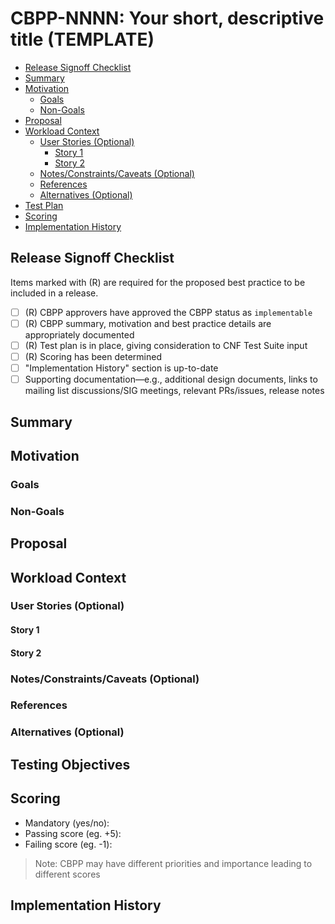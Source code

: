 # **CBPP-NNNN: Your short, descriptive title (TEMPLATE)**

- [Release Signoff Checklist](#release-signoff-checklist)
- [Summary](#summary)
- [Motivation](#motivation)
  - [Goals](#goals)
  - [Non-Goals](#non-goals)
- [Proposal](#proposal)
- [Workload Context](#workload-context)
  - [User Stories (Optional)](#user-stories-optional)
    - [Story 1](#story-1)
    - [Story 2](#story-2)
  - [Notes/Constraints/Caveats (Optional)](#notesconstraintscaveats-optional)
  - [References](#references)
  - [Alternatives (Optional)](#drawbacksalternatives)
- [Test Plan](#test-plan)
- [Scoring](#scoring)
- [Implementation History](#implementation-history)

## **Release Signoff Checklist**

Items marked with (R) are required for the proposed best practice to be included in a release.

- [ ] (R) CBPP approvers have approved the CBPP status as `implementable`
- [ ] (R) CBPP summary, motivation and best practice details are appropriately documented
- [ ] (R) Test plan is in place, giving consideration to CNF Test Suite input
- [ ] (R) Scoring has been determined
- [ ]   "Implementation History" section is up-to-date
- [ ]    Supporting documentation—e.g., additional design documents, links to mailing list discussions/SIG meetings, relevant PRs/issues, release notes

## **Summary**

## **Motivation**

### **Goals**

### **Non-Goals**

## **Proposal**

## **Workload Context**

### **User Stories (Optional)**

#### **Story 1**

#### **Story 2**

### **Notes/Constraints/Caveats (Optional)**

### **References**

### **Alternatives (Optional)**

## **Testing Objectives**

## **Scoring**

- Mandatory (yes/no):
- Passing score (eg. +5):
- Failing score (eg. -1):

> Note: CBPP may have different priorities and importance leading to different scores

## **Implementation History**
